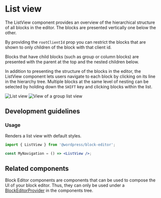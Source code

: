 # List view

The ListView component provides an overview of the hierarchical structure of all blocks in the editor. The blocks are presented vertically one below the other.

By providing the `rootClientId` prop you can restrict the blocks that are shown to only children of the block with that client id.

Blocks that have child blocks (such as group or column blocks) are presented with the parent at the top and the nested children below.

In addition to presenting the structure of the blocks in the editor, the ListView component lets users navigate to each block by clicking on its line in the hierarchy tree. Multiple blocks at the same level of nesting can be selected by holding down the `SHIFT` key and clicking blocks within the list.

![List view](https://make.wordpress.org/core/files/2020/08/block-navigation.png)
![View of a group list view](https://make.wordpress.org/core/files/2020/08/view-of-group-block-navigation.png)

## Development guidelines

### Usage

Renders a list view with default styles.

```jsx
import { ListView } from '@wordpress/block-editor';

const MyNavigation = () => <ListView />;
```

## Related components

Block Editor components are components that can be used to compose the UI of your block editor. Thus, they can only be used under a [BlockEditorProvider](https://github.com/WordPress/gutenberg/blob/HEAD/packages/block-editor/src/components/provider/README.md) in the components tree.
